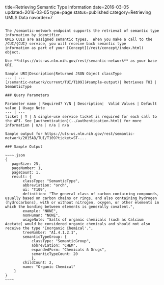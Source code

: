 title=Retrieving Semantic Type Information
date=2016-03-05
updated=2016-03-05
type=page
status=published
category=Retrieving UMLS Data
navorder=7
~~~~~~

The /semantic-network endpoint supports the retrieval of semantic type information by identifier.
UMLS CUIs are assigned semantic types.  When you make a call to the /CUI/{CUI} service, you will receive back semantic type
information as part of your [Concept](/rest/concept/index.html) object.

Use **https://uts-ws.nlm.nih.gov/rest/semantic-network** as your base URI.

Sample URI|Description|Returned JSON Object classType
--- | ---
[/semantic-network/current/TUI/T109](#sample-output)| Retrieves TUI | SemanticType

### Query Parameters

Parameter name | Required? Y/N | Description|  Valid Values | Default value | Usage Note
--- | ---
ticket | Y | A single-use service ticket is required for each call to the API. See [authentication](../authentication.html) for more information | n/a | n/a | n/a

Sample output for https://uts-ws.nlm.nih.gov/rest/semantic-network/2015AB/TUI/T109?ticket=ST-...

### Sample Output

~~~~.json
{
   pageSize: 25,
   pageNumber: 1,
   pageCount: 1,
   result: {
        classType: "SemanticType",
        abbreviation: "orch",
        ui: "T109",
        definition: "The general class of carbon-containing compounds, usually based on carbon chains or rings, and also containing hydrogen (hydrocarbons), with or without nitrogen, oxygen, or other elements in which the bonding between elements is generally covalent.",
        example: "NONE",
        nonHuman: "NONE",
        usageNote: "Salts of organic chemicals (such as Calcium Acetate) would be considered organic chemicals and should not also receive the type 'Inorganic Chemical'.",
        treeNumber: "A1.4.1.2.1",
        semanticTypeGroup: {
            classType: "SemanticGroup",
            abbreviation: "CHEM",
            expandedForm: "Chemicals & Drugs",
            semanticTypeCount: 20
            },
        childCount: 2,
        name: "Organic Chemical"
    }
}
~~~~
